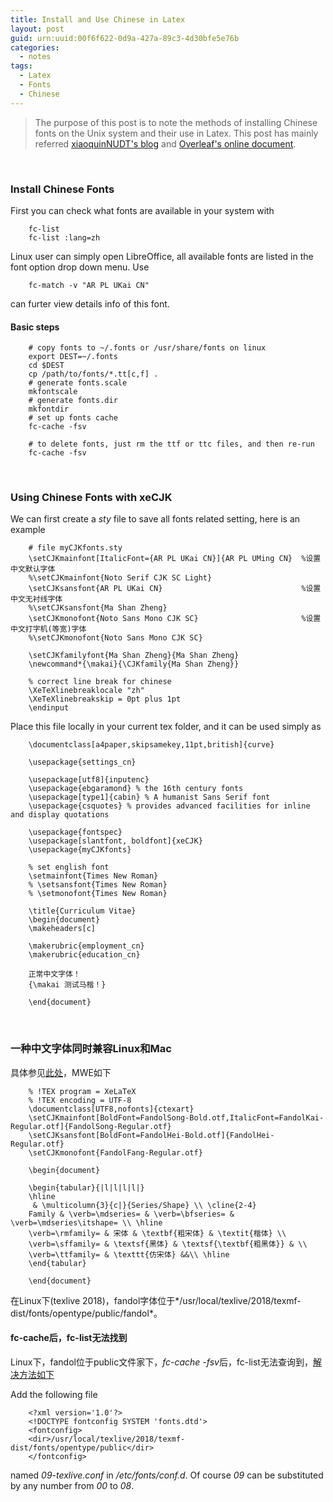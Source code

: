 ```yaml
---
title: Install and Use Chinese in Latex
layout: post
guid: urn:uuid:00f6f622-0d9a-427a-89c3-4d30bfe5e76b
categories:
  - notes
tags:
  - Latex
  - Fonts
  - Chinese
---
```


> The purpose of this post is to note the methods of installing Chinese fonts on the Unix system and their use in Latex.
> This post has mainly referred [xiaoquinNUDT's blog](https://blog.csdn.net/xiaoqu001/article/details/80981338) and [Overleaf's online document](https://www.overleaf.com/learn/latex/Chinese).

&nbsp;

### Install Chinese Fonts
First you can check what fonts are available in your system with
```
    fc-list
    fc-list :lang=zh
```
Linux user can simply open LibreOffice, all available fonts are listed in the font option drop down menu.
Use 
```
    fc-match -v "AR PL UKai CN"
```
can furter view details info of this font.

#### Basic steps
```
    # copy fonts to ~/.fonts or /usr/share/fonts on linux
    export DEST=~/.fonts
    cd $DEST
    cp /path/to/fonts/*.tt[c,f] .
    # generate fonts.scale
    mkfontscale
    # generate fonts.dir
    mkfontdir
    # set up fonts cache
    fc-cache -fsv

    # to delete fonts, just rm the ttf or ttc files, and then re-run
    fc-cache -fsv
```

&nbsp;

### Using Chinese Fonts with xeCJK
We can first create a _sty_ file to save all fonts related setting, here is an example
```
    # file myCJKfonts.sty
    \setCJKmainfont[ItalicFont={AR PL UKai CN}]{AR PL UMing CN}  %设置中文默认字体
    %\setCJKmainfont{Noto Serif CJK SC Light}
    \setCJKsansfont{AR PL UKai CN}                               %设置中文无衬线字体
    %\setCJKsansfont{Ma Shan Zheng} 
    \setCJKmonofont{Noto Sans Mono CJK SC}                       %设置中文打字机(等宽)字体
    %\setCJKmonofont{Noto Sans Mono CJK SC} 

    \setCJKfamilyfont{Ma Shan Zheng}{Ma Shan Zheng}
    \newcommand*{\makai}{\CJKfamily{Ma Shan Zheng}}
    
    % correct line break for chinese
    \XeTeXlinebreaklocale "zh"
    \XeTeXlinebreakskip = 0pt plus 1pt
    \endinput
```

Place this file locally in your current tex folder, and it can be used simply as
```
    \documentclass[a4paper,skipsamekey,11pt,british]{curve}
    
    \usepackage{settings_cn}
    
    \usepackage[utf8]{inputenc}
    \usepackage{ebgaramond} % the 16th century fonts
    \usepackage[type1]{cabin} % A humanist Sans Serif font
    \usepackage{csquotes} % provides advanced facilities for inline and display quotations
    
    \usepackage{fontspec}
    \usepackage[slantfont, boldfont]{xeCJK}
    \usepackage{myCJKfonts}

    % set english font
    \setmainfont{Times New Roman}
    % \setsansfont{Times New Roman}
    % \setmonofont{Times New Roman}
    
    \title{Curriculum Vitae}
    \begin{document}
    \makeheaders[c]
    
    \makerubric{employment_cn}
    \makerubric{education_cn}

    正常中文字体！
    {\makai 测试马楷！}
    
    \end{document}
```

&nbsp;

### 一种中文字体同时兼容Linux和Mac
具体参见[此处](https://tex.stackexchange.com/questions/215564/what-chinese-fonts-can-i-rely-on-to-be-in-mac-and-linux)，MWE如下
```
    % !TEX program = XeLaTeX
    % !TEX encoding = UTF-8
    \documentclass[UTF8,nofonts]{ctexart}
    \setCJKmainfont[BoldFont=FandolSong-Bold.otf,ItalicFont=FandolKai-Regular.otf]{FandolSong-Regular.otf}
    \setCJKsansfont[BoldFont=FandolHei-Bold.otf]{FandolHei-Regular.otf}
    \setCJKmonofont{FandolFang-Regular.otf}
    
    \begin{document}
    
    \begin{tabular}{|l|l|l|l|}
    \hline
     & \multicolumn{3}{c|}{Series/Shape} \\ \cline{2-4}
    Family & \verb=\mdseries= & \verb=\bfseries= & \verb=\mdseries\itshape= \\ \hline
    \verb=\rmfamily= & 宋体 & \textbf{粗宋体} & \textit{楷体} \\
    \verb=\sffamily= & \textsf{黑体} & \textsf{\textbf{粗黑体}} & \\
    \verb=\ttfamily= & \texttt{仿宋体} &&\\ \hline
    \end{tabular}
    
    \end{document}
```

在Linux下(texlive 2018)，fandol字体位于*/usr/local/texlive/2018/texmf-dist/fonts/opentype/public/fandol*。

#### fc-cache后，fc-list无法找到
Linux下，fandol位于public文件家下，*fc-cache -fsv*后，fc-list无法查询到，[解决方法如下](https://tex.stackexchange.com/a/361601)

Add the following file
```
    <?xml version='1.0'?>
    <!DOCTYPE fontconfig SYSTEM 'fonts.dtd'>
    <fontconfig>
    <dir>/usr/local/texlive/2018/texmf-dist/fonts/opentype/public</dir>
    </fontconfig>
```
named *09-texlive.conf* in */etc/fonts/conf.d*. Of course *09* can be substituted by any number from *00* to *08*.
